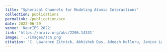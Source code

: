 ```yaml
---
title: "Spherical Channels for Modeling Atomic Interactions"
collection: publications
permalink: /publication/scn
date: 2022-06-29
venue: 'NeurIPS 2022'
link: 'https://arxiv.org/abs/2206.14331'
image: '../images/scn.png'
citation: 'C. Lawrence Zitnick, Abhishek Das, Adeesh Kolluru, Janice Lan, <b>Muhammed Shuaibi<\b>, Anuroop Sriram, Zachary Ulissi, Brandon Wood': "Spherical Channels for Modeling Atomic Interactions, 2022; NeurIPS 2022"'
---
```

